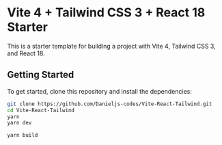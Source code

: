 # Vite 4 + Tailwind CSS 3 + React 18 Starter

This is a starter template for building a project with Vite 4, Tailwind CSS 3, and React 18.

## Getting Started

To get started, clone this repository and install the dependencies:

```bash
git clone https://github.com/Danieljs-codes/Vite-React-Tailwind.git
cd Vite-React-Tailwind
yarn
yarn dev

yarn build